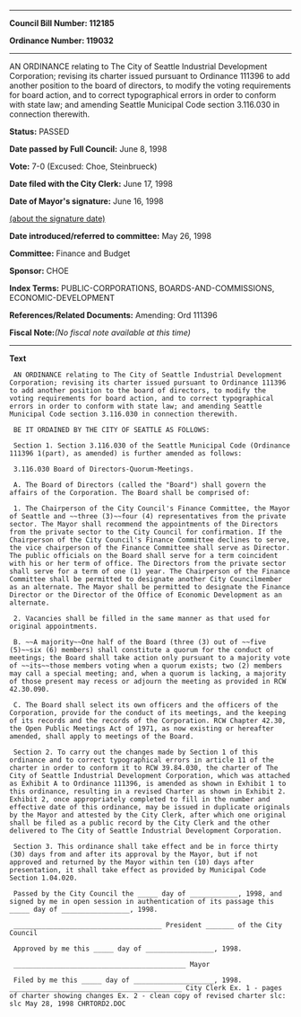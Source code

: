 

********

**Council Bill Number: 112185**
   
**Ordinance Number: 119032**
********

 AN ORDINANCE relating to The City of Seattle Industrial Development Corporation; revising its charter issued pursuant to Ordinance 111396 to add another position to the board of directors, to modify the voting requirements for board action, and to correct typographical errors in order to conform with state law; and amending Seattle Municipal Code section 3.116.030 in connection therewith.

**Status:** PASSED
   
**Date passed by Full Council:** June 8, 1998
   
**Vote:** 7-0 (Excused: Choe, Steinbrueck)
   
**Date filed with the City Clerk:** June 17, 1998
   
**Date of Mayor's signature:** June 16, 1998
   
[(about the signature date)](/~public/approvaldate.htm)
   
   
   
**Date introduced/referred to committee:** May 26, 1998
   
**Committee:** Finance and Budget
   
**Sponsor:** CHOE
   
   
**Index Terms:** PUBLIC-CORPORATIONS, BOARDS-AND-COMMISSIONS, ECONOMIC-DEVELOPMENT

**References/Related Documents:** Amending: Ord 111396

**Fiscal Note:**_(No fiscal note available at this time)_

********

**Text**
   
```
 AN ORDINANCE relating to The City of Seattle Industrial Development Corporation; revising its charter issued pursuant to Ordinance 111396 to add another position to the board of directors, to modify the voting requirements for board action, and to correct typographical errors in order to conform with state law; and amending Seattle Municipal Code section 3.116.030 in connection therewith.

 BE IT ORDAINED BY THE CITY OF SEATTLE AS FOLLOWS:

 Section 1. Section 3.116.030 of the Seattle Municipal Code (Ordinance 111396 1(part), as amended) is further amended as follows:

 3.116.030 Board of Directors-Quorum-Meetings.

 A. The Board of Directors (called the "Board") shall govern the affairs of the Corporation. The Board shall be comprised of:

 1. The Chairperson of the City Council's Finance Committee, the Mayor of Seattle and ~~three (3)~~four (4) representatives from the private sector. The Mayor shall recommend the appointments of the Directors from the private sector to the City Council for confirmation. If the Chairperson of the City Council's Finance Committee declines to serve, the vice chairperson of the Finance Committee shall serve as Director. The public officials on the Board shall serve for a term coincident with his or her term of office. The Directors from the private sector shall serve for a term of one (1) year. The Chairperson of the Finance Committee shall be permitted to designate another City Councilmember as an alternate. The Mayor shall be permitted to designate the Finance Director or the Director of the Office of Economic Development as an alternate.

 2. Vacancies shall be filled in the same manner as that used for original appointments.

 B. ~~A majority~~One half of the Board (three (3) out of ~~five (5)~~six (6) members) shall constitute a quorum for the conduct of meetings; the Board shall take action only pursuant to a majority vote of ~~its~~those members voting when a quorum exists; two (2) members may call a special meeting; and, when a quorum is lacking, a majority of those present may recess or adjourn the meeting as provided in RCW 42.30.090.

 C. The Board shall select its own officers and the officers of the Corporation, provide for the conduct of its meetings, and the keeping of its records and the records of the Corporation. RCW Chapter 42.30, the Open Public Meetings Act of 1971, as now existing or hereafter amended, shall apply to meetings of the Board.

 Section 2. To carry out the changes made by Section 1 of this ordinance and to correct typographical errors in article 11 of the charter in order to conform it to RCW 39.84.030, the charter of The City of Seattle Industrial Development Corporation, which was attached as Exhibit A to Ordinance 111396, is amended as shown in Exhibit 1 to this ordinance, resulting in a revised Charter as shown in Exhibit 2. Exhibit 2, once appropriately completed to fill in the number and effective date of this ordinance, may be issued in duplicate originals by the Mayor and attested by the City Clerk, after which one original shall be filed as a public record by the City Clerk and the other delivered to The City of Seattle Industrial Development Corporation.

 Section 3. This ordinance shall take effect and be in force thirty (30) days from and after its approval by the Mayor, but if not approved and returned by the Mayor within ten (10) days after presentation, it shall take effect as provided by Municipal Code Section 1.04.020.

 Passed by the City Council the _____ day of ____________, 1998, and signed by me in open session in authentication of its passage this _____ day of _________________, 1998.

 _____________________________________ President _______ of the City Council

 Approved by me this _____ day of _________________, 1998.

 ___________________________________________ Mayor

 Filed by me this _____ day of ____________________, 1998. ___________________________________________ City Clerk Ex. 1 - pages of charter showing changes Ex. 2 - clean copy of revised charter slc: slc May 28, 1998 CHRTORD2.DOC

```
